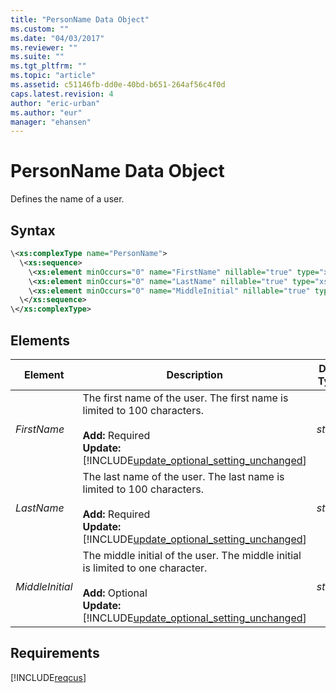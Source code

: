 ```yaml
---
title: "PersonName Data Object"
ms.custom: ""
ms.date: "04/03/2017"
ms.reviewer: ""
ms.suite: ""
ms.tgt_pltfrm: ""
ms.topic: "article"
ms.assetid: c51146fb-dd0e-40bd-b651-264af56c4f0d
caps.latest.revision: 4
author: "eric-urban"
ms.author: "eur"
manager: "ehansen"
---
```

# PersonName Data Object
Defines the name of a user.

## Syntax

```xml
\<xs:complexType name="PersonName">
  \<xs:sequence>
    \<xs:element minOccurs="0" name="FirstName" nillable="true" type="xsd:string" />
    \<xs:element minOccurs="0" name="LastName" nillable="true" type="xsd:string" />
    \<xs:element minOccurs="0" name="MiddleInitial" nillable="true" type="xsd:string" />
  \</xs:sequence>
\</xs:complexType>
```

## <a name="Elements"></a>Elements

|Element|Description|Data Type|
|-----------|---------------|-------------|
|*FirstName*|The first name of the user. The first name is limited to 100 characters.<br/><br/>**Add:** Required<br/>**Update:** [!INCLUDE[update_optional_setting_unchanged](../customer-api/includes/update-optional-setting-unchanged.md)]|*string*|
|*LastName*|The last name of the user. The last name is limited to 100 characters.<br/><br/>**Add:** Required<br/>**Update:** [!INCLUDE[update_optional_setting_unchanged](../customer-api/includes/update-optional-setting-unchanged.md)]|*string*|
|*MiddleInitial*|The middle initial of the user. The middle initial is limited to one character.<br/><br/>**Add:** Optional<br/>**Update:** [!INCLUDE[update_optional_setting_unchanged](../customer-api/includes/update-optional-setting-unchanged.md)]|*string*|

## Requirements
[!INCLUDE[reqcus](../customer-api/includes/reqcus.md)]
